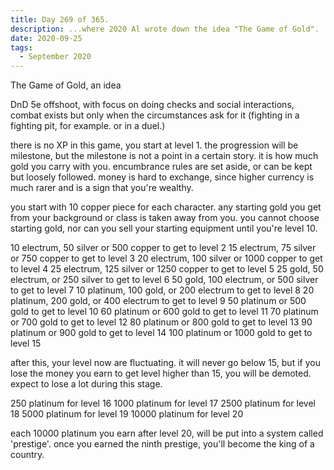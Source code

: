 ```yaml
---
title: Day 269 of 365.
description: ...where 2020 Al wrote down the idea "The Game of Gold".
date: 2020-09-25
tags:
  - September 2020
---
```


The Game of Gold, an idea

DnD 5e offshoot, with focus on doing checks and social interactions, combat exists but only when the circumstances ask for it (fighting in a fighting pit, for example. or in a duel.)

there is no XP in this game, you start at level 1. the progression will be milestone, but the milestone is not a point in a certain story. it is how much gold you carry with you. encumbrance rules are set aside, or can be kept but loosely followed. money is hard to exchange, since higher currency is much rarer and is a sign that you're wealthy.

you start with 10 copper piece for each character. any starting gold you get from your background or class is taken away from you. you cannot choose starting gold, nor can you sell your starting equipment until you're level 10.

10 electrum, 50 silver or 500 copper to get to level 2
15 electrum, 75 silver or 750 copper to get to level 3
20 electrum, 100 silver or 1000 copper to get to level 4
25 electrum, 125 silver or 1250 copper to get to level 5
25 gold, 50 electrum, or 250 silver to get to level 6
50 gold, 100 electrum, or 500 silver to get to level 7
10 platinum, 100 gold, or 200 electrum to get to level 8
20 platinum, 200 gold, or 400 electrum to get to level 9
50 platinum or 500 gold to get to level 10
60 platinum or 600 gold to get to level 11
70 platinum or 700 gold to get to level 12
80 platinum or 800 gold to get to level 13
90 platinum or 900 gold to get to level 14
100 platinum or 1000 gold to get to level 15

after this, your level now are fluctuating. it will never go below 15, but if you lose the money you earn to get level higher than 15, you will be demoted. expect to lose a lot during this stage.

250 platinum for level 16
1000 platinum for level 17
2500 platinum for level 18
5000 platinum for level 19
10000 platinum for level 20

each 10000 platinum you earn after level 20, will be put into a system called 'prestige'. once you earned the ninth prestige, you'll become the king of a country.